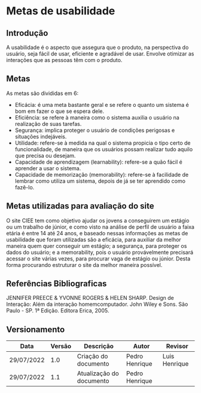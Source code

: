 # Metas de usabilidade
## Introdução
  A usabilidade é o aspecto que assegura que o produto, na perspectiva do usuário, seja fácil de usar, eficiente e agradável de usar.  Envolve otimizar as interações que as pessoas têm com o produto.

## Metas
  As metas são divididas em 6:
  
  - Eficácia: é uma meta bastante geral e se refere o quanto um sistema é bom em fazer o que se espera dele.
  - Eficiência: se refere à maneira como o sistema auxilia o usuário na realização de suas tarefas. 
  - Segurança: implica proteger o usuário de condições perigosas e situações indejáveis.
  - Utilidade: refere-se à medida na qual o sistema propicia o tipo certo de funcionalidade, de maneira que os usuários possam realizar tudo aquilo que precisa ou desejam.
  - Capacidade de aprendizagem (learnability): refere-se a quão fácil é aprender a usar o sistema.
  - Capacidade de memorização (memorability): refere-se à facilidade de lembrar como utiliza um sistema, depois de já se ter aprendido como fazê-lo.

## Metas utilizadas para avaliação do site
  O site CIEE tem como objetivo ajudar os jovens a conseguirem um estágio ou um trabalho de júnior, e como visto na análise de perfil de usuário a faixa etária é entre 14 até 24 anos, e baseado nessas informações as metas de usabilidade que foram utilizadas são a eficácia, para auxiliar da melhor maneira quem quer conseguir um estágio; a segurança, para proteger os dados do usuário; e a memorability, pois o usuário provávelmente precisará acessar o site várias vezes, para procurar vaga de estágio ou júnior. Desta forma procurando estruturar o site da melhor maneira possível.

## Referências Bibliograficas
JENNIFER PREECE & YVONNE ROGERS & HELEN SHARP. Design de Interação: Além da interação homemcomputador. John Wiley e Sons. São Paulo - SP. 1ª Edição. Editora Erica, 2005.
## Versionamento

| Data       | Versão   | Descrição                         | Autor          | Revisor      |
|------------|------------|-----------------------------------|----------------|--------------|
| 29/07/2022 | 1.0 | Criação do documento | Pedro Henrique | Luis Henrique|
| 29/07/2022 | 1.1 | Atualização do documento | Pedro Henrique ||
